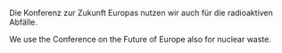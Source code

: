 Die Konferenz zur Zukunft Europas nutzen wir auch für die radioaktiven Abfälle.

We use the Conference on the Future of Europe also for nuclear waste.